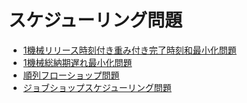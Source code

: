 # スケジューリング問題

- [1機械リリース時刻付き重み付き完了時刻和最小化問題](./weighted_sum.html)
- [1機械総納期遅れ最小化問題](./delay.html)
- [順列フローショップ問題](./permutation_flow_shop.html)
- [ジョブショップスケジューリング問題](./jobshop.html)
